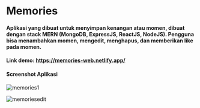 # Memories
#### Aplikasi yang dibuat untuk menyimpan kenangan atau momen, dibuat dengan stack MERN (MongoDB, ExpressJS, ReactJS, NodeJS). Pengguna bisa menambahkan momen, mengedit, menghapus, dan memberikan like pada momen.
#### Link demo: https://memories-web.netlify.app/

#### Screenshot Aplikasi

![memories1](https://user-images.githubusercontent.com/57606080/100532884-c7647280-3230-11eb-8a38-e69ff6911945.PNG)

![memoriesedit](https://user-images.githubusercontent.com/57606080/100532889-d6e3bb80-3230-11eb-88c3-8b155779a161.PNG)

